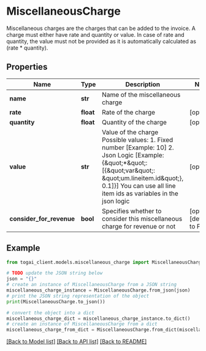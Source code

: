 # MiscellaneousCharge

Miscellaneous charges are the charges that can be added to the invoice. A charge must either have rate and quantity or value. In case of rate and quantity, the value must not be provided as it is automatically calculated as (rate * quantity).

## Properties

Name | Type | Description | Notes
------------ | ------------- | ------------- | -------------
**name** | **str** | Name of the miscellaneous charge | 
**rate** | **float** | Rate of the charge | [optional] 
**quantity** | **float** | Quantity of the charge | [optional] 
**value** | **str** | Value of the charge Possible values: 1. Fixed number [Example: 10] 2. Json Logic [Example: {\&quot;*\&quot;: [{\&quot;var\&quot;: \&quot;um.lineitem.id\&quot;}, 0.1]}]    You can use all line item ids as variables in the json logic  | [optional] 
**consider_for_revenue** | **bool** | Specifies whether to consider this miscellaneous charge for revenue or not | [optional] [default to False]

## Example

```python
from togai_client.models.miscellaneous_charge import MiscellaneousCharge

# TODO update the JSON string below
json = "{}"
# create an instance of MiscellaneousCharge from a JSON string
miscellaneous_charge_instance = MiscellaneousCharge.from_json(json)
# print the JSON string representation of the object
print(MiscellaneousCharge.to_json())

# convert the object into a dict
miscellaneous_charge_dict = miscellaneous_charge_instance.to_dict()
# create an instance of MiscellaneousCharge from a dict
miscellaneous_charge_from_dict = MiscellaneousCharge.from_dict(miscellaneous_charge_dict)
```
[[Back to Model list]](../README.md#documentation-for-models) [[Back to API list]](../README.md#documentation-for-api-endpoints) [[Back to README]](../README.md)


